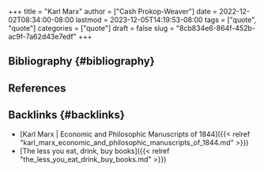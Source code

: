 +++
title = "Karl Marx"
author = ["Cash Prokop-Weaver"]
date = 2022-12-02T08:34:00-08:00
lastmod = 2023-12-05T14:19:53-08:00
tags = ["quote", "quote"]
categories = ["quote"]
draft = false
slug = "8cb834e6-864f-452b-ac9f-7a62d43e7edf"
+++

## Bibliography {#bibliography}

## References

<style>.csl-entry{text-indent: -1.5em; margin-left: 1.5em;}</style><div class="csl-bib-body">
</div>


## Backlinks {#backlinks}

-   [Karl Marx | Economic and Philosophic Manuscripts of 1844]({{< relref "karl_marx_economic_and_philosophic_manuscripts_of_1844.md" >}})
-   [The less you eat, drink, buy books]({{< relref "the_less_you_eat_drink_buy_books.md" >}})
